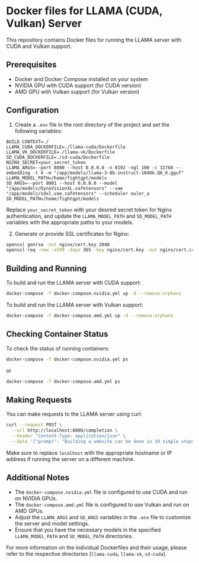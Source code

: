 # Docker files for LLAMA (CUDA, Vulkan) Server

This repository contains Docker files for running the LLAMA server with CUDA and Vulkan support.

## Prerequisites

- Docker and Docker Compose installed on your system
- NVIDIA GPU with CUDA support (for CUDA version)
- AMD GPU with Vulkan support (for Vulkan version)

## Configuration

1. Create a `.env` file in the root directory of the project and set the following variables:

```
BUILD_CONTEXT=./
LLAMA_CUDA_DOCKERFILE=./llama-cuda/Dockerfile
LLAMA_VK_DOCKERFILE=./llama-vk/Dockerfile
SD_CUDA_DOCKERFILE=./sd-cuda/Dockerfile
NGINX_SECRET=your_secret_token
LLAMA_ARGS=--port 8000 --host 0.0.0.0 -n 8192 -ngl 100 -c 32768 --embedding -t 4 -m "/app/models/llama-3-8b-instruct-1048k.Q6_K.gguf"
LLAMA_MODEL_PATH=/home/fightgpt/models
SD_ARGS=--port 8001 --host 0.0.0.0 --model "/app/models/DynaVisionXL.safetensors" --vae "/app/models/sdxl.vae.safetensors" --scheduler euler_a
SD_MODEL_PATH=/home/fightgpt/models
```

Replace `your_secret_token` with your desired secret token for Nginx authentication, and update the `LLAMA_MODEL_PATH` and `SD_MODEL_PATH` variables with the appropriate paths to your models.

2. Generate or provide SSL certificates for Nginx:

```bash
openssl genrsa -out nginx/cert.key 2048
openssl req -new -x509 -days 365 -key nginx/cert.key -out nginx/cert.crt
```

## Building and Running

To build and run the LLAMA server with CUDA support:

```bash
docker-compose -f docker-compose.nvidia.yml up -d --remove-orphans
```

To build and run the LLAMA server with Vulkan support:

```bash
docker-compose -f docker-compose.amd.yml up -d --remove-orphans
```

## Checking Container Status

To check the status of running containers:

```bash
docker-compose -f docker-compose.nvidia.yml ps
```

or

```bash
docker-compose -f docker-compose.amd.yml ps
```

## Making Requests

You can make requests to the LLAMA server using curl:

```bash
curl --request POST \
  --url http://localhost:8000/completion \
  --header "Content-Type: application/json" \
  --data '{"prompt": "Building a website can be done in 10 simple steps:","n_predict": 128}'
```

Make sure to replace `localhost` with the appropriate hostname or IP address if running the server on a different machine.

## Additional Notes

- The `docker-compose.nvidia.yml` file is configured to use CUDA and run on NVIDIA GPUs.
- The `docker-compose.amd.yml` file is configured to use Vulkan and run on AMD GPUs.
- Adjust the `LLAMA_ARGS` and `SD_ARGS` variables in the `.env` file to customize the server and model settings.
- Ensure that you have the necessary models in the specified `LLAMA_MODEL_PATH` and `SD_MODEL_PATH` directories.

For more information on the individual Dockerfiles and their usage, please refer to the respective directories (`llama-cuda`, `llama-vk`, `sd-cuda`).
